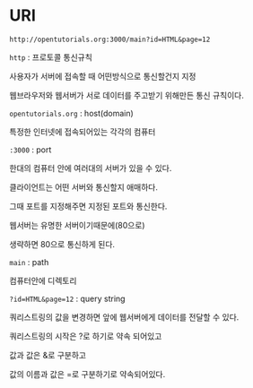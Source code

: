 # URI

```
http://opentutorials.org:3000/main?id=HTML&page=12
```



`http` : 프로토콜 통신규칙

사용자가 서버에 접속할 때 어떤방식으로 통신할건지 지정

웹브라우저와 웹서버가 서로 데이터를 주고받기 위해만든 통신 규칙이다.



`opentutorials.org` : host(domain)

특정한 인터넷에 접속되어있는 각각의 컴퓨터



`:3000` : port

한대의 컴퓨터 안에 여러대의 서버가 있을 수 있다.

클라이언트는 어떤 서버와 통신할지 애매하다.

그때 포트를 지정해주면 지정된 포트와 통신한다.



웹서버는 유명한 서버이기때문에(80으로)

생략하면 80으로 통신하게 된다.



`main` : path

컴퓨터안에 디렉토리



`?id=HTML&page=12` : query string

쿼리스트링의 값을 변경하면 앞에 웹서버에게 데이터를 전달할 수 있다.

쿼리스트링의 시작은 ?로 하기로 약속 되어있고

값과 값은 &로 구분하고

값의 이름과 값은 =로 구분하기로 약속되어있다.